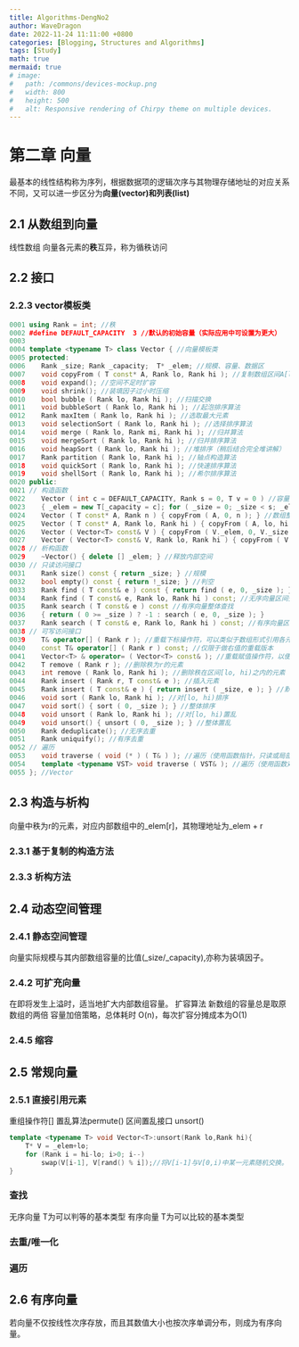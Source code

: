 ```yaml
---
title: Algorithms-DengNo2
author: WaveDragon
date: 2022-11-24 11:11:00 +0800
categories: [Blogging, Structures and Algorithms]
tags: [Study]
math: true
mermaid: true
# image:
#   path: /commons/devices-mockup.png
#   width: 800
#   height: 500
#   alt: Responsive rendering of Chirpy theme on multiple devices.
---
```


# 第二章 向量
最基本的线性结构称为序列，根据数据项的逻辑次序与其物理存储地址的对应关系不同，又可以进一步区分为**向量(vector)**和**列表(list)**

## 2.1 从数组到向量
 线性数组
 向量各元素的**秩**互异，称为循秩访问

 ## 2.2 接口
 ### 2.2.3 vector模板类

```cpp
0001 using Rank = int; //秩
0002 #define DEFAULT_CAPACITY  3 //默认的初始容量（实际应用中可设置为更大）
0003 
0004 template <typename T> class Vector { //向量模板类
0005 protected:
0006    Rank _size; Rank _capacity;  T* _elem; //规模、容量、数据区
0007    void copyFrom ( T const* A, Rank lo, Rank hi ); //复制数组区间A[lo, hi)
0008    void expand(); //空间不足时扩容
0009    void shrink(); //装填因子过小时压缩
0010    bool bubble ( Rank lo, Rank hi ); //扫描交换
0011    void bubbleSort ( Rank lo, Rank hi ); //起泡排序算法
0012    Rank maxItem ( Rank lo, Rank hi ); //选取最大元素
0013    void selectionSort ( Rank lo, Rank hi ); //选择排序算法
0014    void merge ( Rank lo, Rank mi, Rank hi ); //归并算法
0015    void mergeSort ( Rank lo, Rank hi ); //归并排序算法
0016    void heapSort ( Rank lo, Rank hi ); //堆排序（稍后结合完全堆讲解）
0017    Rank partition ( Rank lo, Rank hi ); //轴点构造算法
0018    void quickSort ( Rank lo, Rank hi ); //快速排序算法
0019    void shellSort ( Rank lo, Rank hi ); //希尔排序算法
0020 public:
0021 // 构造函数
0022    Vector ( int c = DEFAULT_CAPACITY, Rank s = 0, T v = 0 ) //容量为c、规模为s、所有元素初始为v
0023    { _elem = new T[_capacity = c]; for ( _size = 0; _size < s; _elem[_size++] = v ); } //s<=c
0024    Vector ( T const* A, Rank n ) { copyFrom ( A, 0, n ); } //数组整体复制
0025    Vector ( T const* A, Rank lo, Rank hi ) { copyFrom ( A, lo, hi ); } //区间
0026    Vector ( Vector<T> const& V ) { copyFrom ( V._elem, 0, V._size ); } //向量整体复制
0027    Vector ( Vector<T> const& V, Rank lo, Rank hi ) { copyFrom ( V._elem, lo, hi ); } //区间
0028 // 析构函数
0029    ~Vector() { delete [] _elem; } //释放内部空间
0030 // 只读访问接口
0031    Rank size() const { return _size; } //规模
0032    bool empty() const { return !_size; } //判空
0033    Rank find ( T const& e ) const { return find ( e, 0, _size ); } //无序向量整体查找
0034    Rank find ( T const& e, Rank lo, Rank hi ) const; //无序向量区间查找
0035    Rank search ( T const& e ) const //有序向量整体查找
0036    { return ( 0 >= _size ) ? -1 : search ( e, 0, _size ); }
0037    Rank search ( T const& e, Rank lo, Rank hi ) const; //有序向量区间查找
0038 // 可写访问接口
0039    T& operator[] ( Rank r ); //重载下标操作符，可以类似于数组形式引用各元素
0040    const T& operator[] ( Rank r ) const; //仅限于做右值的重载版本
0041    Vector<T> & operator= ( Vector<T> const& ); //重载赋值操作符，以便直接克隆向量
0042    T remove ( Rank r ); //删除秩为r的元素
0043    int remove ( Rank lo, Rank hi ); //删除秩在区间[lo, hi)之内的元素
0044    Rank insert ( Rank r, T const& e ); //插入元素
0045    Rank insert ( T const& e ) { return insert ( _size, e ); } //默认作为末元素插入
0046    void sort ( Rank lo, Rank hi ); //对[lo, hi)排序
0047    void sort() { sort ( 0, _size ); } //整体排序
0048    void unsort ( Rank lo, Rank hi ); //对[lo, hi)置乱
0049    void unsort() { unsort ( 0, _size ); } //整体置乱
0050    Rank deduplicate(); //无序去重
0051    Rank uniquify(); //有序去重
0052 // 遍历
0053    void traverse ( void (* ) ( T& ) ); //遍历（使用函数指针，只读或局部性修改）
0054    template <typename VST> void traverse ( VST& ); //遍历（使用函数对象，可全局性修改）
0055 }; //Vector
```


## 2.3 构造与析构
向量中秩为r的元素，对应内部数组中的_elem[r]，其物理地址为_elem + r

### 2.3.1 基于复制的构造方法
### 2.3.3 析构方法

## 2.4 动态空间管理
### 2.4.1 静态空间管理
向量实际规模与其内部数组容量的比值(_size/_capacity),亦称为装填因子。

### 2.4.2 可扩充向量
在即将发生上溢时，适当地扩大内部数组容量。
扩容算法
新数组的容量总是取原数组的两倍
容量加倍策略，总体耗时 O(n)，每次扩容分摊成本为O(1)

### 2.4.5 缩容
## 2.5 常规向量

### 2.5.1 直接引用元素
重组操作符[]
置乱算法permute()
区间置乱接口 unsort()
```cpp
template <typename T> void Vector<T>:unsort(Rank lo,Rank hi){
    T* V = _elem+lo;
    for (Rank i = hi-lo; i>0; i--)
        swap(V[i-1], V[rand() % i]);//将V[i-1]与V[0,i)中某一元素随机交换。
}
```
### 查找 
无序向量 T为可以判等的基本类型
有序向量 T为可以比较的基本类型
### 去重/唯一化

### 遍历

## 2.6 有序向量

若向量不仅按线性次序存放，而且其数值大小也按次序单调分布，则成为有序向量。